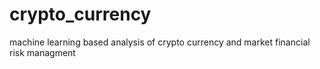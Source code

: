 # crypto_currency
machine learning based analysis of crypto currency and market financial risk managment 
